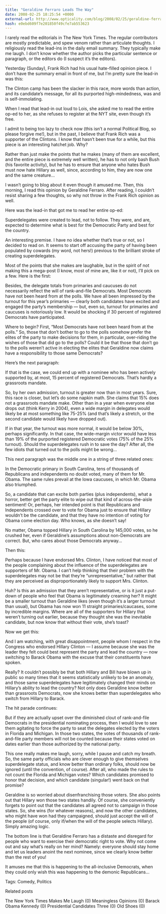 ```yaml
---
title: "Geraldine Ferraro Leads The Way"
date: 2008-02-25 18:25:54 +0000
external-url: http://www.opticality.com/blog/2008/02/25/geraldine-ferraro-leads-the-way/
hash: e0ebd609f7e201850f49cfe7ab553623
---
```


I rarely read the editorials in The New York Times. The regular contributors are mostly predictable, and spew venom rather than articulate thoughts. I religiously read the lead-ins in the daily email summary. They typically make me laugh. I don’t know whether the author picks the particular sentence or paragraph, or the editors do (I suspect it’s the editors).

Yesterday (Sunday), Frank Rich had his usual hate-filled opinion piece. I don’t have the summary email in front of me, but I’m pretty sure the lead-in was this:

The Clinton camp has been the slacker in this race, more words than action, and its candidate’s message, for all its purported high-mindedness, was and is self-immolating.

When I read that lead-in out loud to Lois, she asked me to read the entire op-ed to her, as she refuses to register at the NYT site, even though it’s free.  

I admit to being too lazy to check now (this isn’t a normal Political Blog, so please forgive me!), but in the past, I believe that Frank Rich was a supporter of the Clintons. I know that hasn’t been true for a while, but this piece is an interesting hatchet job. Why?

Rather than just make the points that he makes (many of them are excellent, and the entire piece is extremely well written), he has to not only bash Bush (his favorite activity), but he has to ensure that anyone who hates Bush must now hate Hillary as well, since, according to him, they are now one and the same creature…

I wasn’t going to blog about it even though it amused me. Then, this morning, I read this opinion by Geraldine Ferraro. After reading, I couldn’t resist sharing a few thoughts, so why not throw in the Frank Rich opinion as well.  

Here was the lead-in that got me to read her entire op-ed:

Superdelegates were created to lead, not to follow. They
were, and are, expected to determine what is best for the
Democratic Party and best for the country.

An interesting premise. I have no idea whether that’s true or not, so I decided to read on. It seems to start off accusing the party of having been populated by cowards (my word, not hers!) previous to the brilliant stroke of creating superdelegates.

Most of the points that she makes are laughable, but in the spirit of not making this a mega-post (I know, most of mine are, like it or not), I’ll pick on a few. Here is the first:

Besides, the delegate totals from primaries and caucuses do not necessarily reflect the will of rank-and-file Democrats. Most Democrats have not been heard from at the polls. We have all been impressed by the turnout for this year’s primaries — clearly both candidates have excited and engaged the party’s membership — but, even so, turnout for primaries and caucuses is notoriously low. It would be shocking if 30 percent of registered Democrats have participated.

Where to begin? First, “Most Democrats have not been heard from at the polls.” So, those that don’t bother to go to the polls somehow prefer the elites of the party to make decisions for them, in particular, over-riding the wishes of those that did go to the polls? Could it be that those that don’t go to the polls weren’t active in electing the elites that Geraldine now claims have a responsibility to those same Democrats?

Here’s the next paragraph:

If that is the case, we could end up with a nominee who has been actively supported by, at most, 15 percent of registered Democrats. That’s hardly a grassroots mandate.

So, by her own admission, turnout is greater now than in most years. Sure, this race is closer, but let’s do some napkin math. She claims that 15% does not a grassroots mandate make. Other than in a year when everyone else drops out (think Kerry in 2004), even a wide margin in delegates would likely be at most something like 75-25% (and that’s likely a stretch, or the second candidate would likely have dropped out).

If in that year, the turnout was more normal, it would be below 30%, perhaps significantly. In that case, the wide-margin victor would have less than 19% of the purported registered Democratic votes (75% of the 25% turnout). Should the superdelegates rush in to save the day? After all, the few idiots that turned out to the polls might be wrong…

This next paragraph was the middle one in a string of three related ones:

In the Democratic primary in South Carolina, tens of thousands of Republicans and independents no doubt voted, many of them for Mr. Obama. The same rules prevail at the Iowa caucuses, in which Mr. Obama also triumphed.

So, a candidate that can excite both parties (plus independents), what a horror, better get the party elite to wipe out that kind of across-the-aisle sentiment! Or, perhaps, her intended point is that Republicans and Independents crossed over to vote for Obama just to ensure that Hillary wouldn’t be the candidate, and that they have no intention of voting for Obama come election day. Who knows, as she doesn’t say!

No matter, Obama topped Hillary in South Carolina by 145,000 votes, so he crushed her, even if Geraldine’s assumptions about non-Democrats are correct. But, who cares about those Democrats anyway…

Then this:

Perhaps because I have endorsed Mrs. Clinton, I have noticed that most of the people complaining about the influence of the superdelegates are supporters of Mr. Obama. I can’t help thinking that their problem with the superdelegates may not be that they’re “unrepresentative,” but rather that they are perceived as disproportionately likely to support Mrs. Clinton.

Huh? Is this an admission that they aren’t representative, or is it just a put-down of people who feel that Obama is legitimately creaming her? It might be a smaller turnout than Geraldine likes (even though it’s a larger turnout than usual), but Obama has now won 11 straight primaries/caucases, some by incredible margins. Where are all of the supporters for Hillary that weren’t turning out earlier, because they thought she was the inevitable candidate, but now know that without their vote, she’s toast?

Now we get this:

And I am watching, with great disappointment, people whom I respect in the Congress who endorsed Hillary Clinton — I assume because she was the leader they felt could best represent the party and lead the country — now switching to Barack Obama with the excuse that their constituents have spoken.

Really? It couldn’t possibly be that both Hillary and Bill have blown up in public so many times that it seems statistically unlikely to be an anomaly, and those same superdelegates have legitimately changed their minds on Hillary’s ability to lead the country? Not only does Geraldine know better than grassroots Democrats, now she knows better than superdelegates who switch from Hillary to Barack.

The hit parade continues:

But if they are actually upset over the diminished clout of rank-and-file Democrats in the presidential nominating process, then I would love to see them agitating to force the party to seat the delegates elected by the voters in Florida and Michigan. In those two states, the votes of thousands of rank-and-file party members will not be counted because their states voted on dates earlier than those authorized by the national party.

This one really makes me laugh, sorry, while I pause and catch my breath. So, the same party officials who are clever enough to give themselves superdelegate status, and know better than ordinary folks, should now be ignored (until the convention, of course). After all, who made the rules to not count the Florida and Michigan votes? Which candidates promised to honor that decision, and which candidate (singular!) went back on that promise?

Geraldine is so worried about disenfranchising those voters. She also points out that Hillary won those two states handily. Of course, she conveniently forgets to point out that the candidates all agreed not to campaign in those states. So, she wins (for whatever reasons), and now the other candidates, who might have won had they campaigned, should just accept the will of the people (of course, only if/when the will of the people selects Hillary). Simply amazing logic.

The bottom line is that Geraldine Ferraro has a distaste and disregard for people who want to exercise their democratic right to vote. Why not come out and say what’s really on her mind? Namely: everyone should stay home and let us leaders anoint the next nominee, since we clearly know better than the rest of you!

It amuses me that this is happening to the all-inclusive Democrats, when they could only wish this was happening to the demonic Republicans…


Tags: Comedy, Politics

Related posts

The New York Times Makes Me Laugh (0)
Meaningless Opinions (0)
Barack Obama Kennedy (0)
Presidential Candidates Three (0)
Old Shoes (0)

